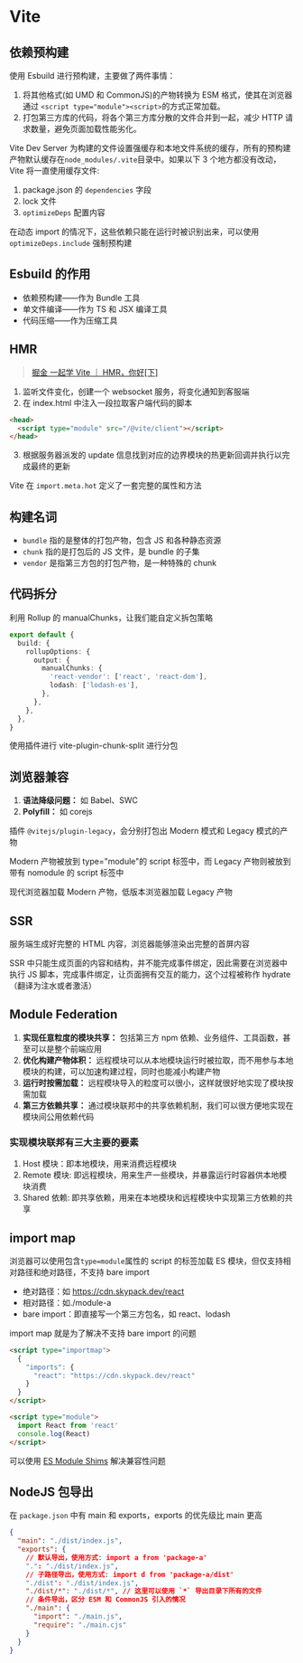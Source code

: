 # Vite

## 依赖预构建

使用 Esbuild 进行预构建，主要做了两件事情：

1. 将其他格式(如 UMD 和 CommonJS)的产物转换为 ESM 格式，使其在浏览器通过 `<script type="module"><script>`的方式正常加载。
2. 打包第三方库的代码，将各个第三方库分散的文件合并到一起，减少 HTTP 请求数量，避免页面加载性能劣化。

Vite Dev Server 为构建的文件设置强缓存和本地文件系统的缓存，所有的预构建产物默认缓存在`node_modules/.vite`目录中。如果以下 3 个地方都没有改动，Vite 将一直使用缓存文件:

1. package.json 的 `dependencies` 字段
2. lock 文件
3. `optimizeDeps` 配置内容

在动态 import 的情况下，这些依赖只能在运行时被识别出来，可以使用 `optimizeDeps.include` 强制预构建

## Esbuild 的作用

- 依赖预构建——作为 Bundle 工具
- 单文件编译——作为 TS 和 JSX 编译工具
- 代码压缩——作为压缩工具

## HMR

> [掘金 一起学 Vite ｜ HMR，你好[下]](https://juejin.cn/post/7196842170640433209)

1. 监听文件变化，创建一个 websocket 服务，将变化通知到客服端
2. 在 index.html 中注入一段拉取客户端代码的脚本

```html
<head>
  <script type="module" src="/@vite/client"></script>
</head>
```

3. 根据服务器派发的 update 信息找到对应的边界模块的热更新回调并执行以完成最终的更新

Vite 在 `import.meta.hot` 定义了一套完整的属性和方法

## 构建名词

- `bundle` 指的是整体的打包产物，包含 JS 和各种静态资源
- `chunk` 指的是打包后的 JS 文件，是 bundle 的子集
- `vendor` 是指第三方包的打包产物，是一种特殊的 chunk

## 代码拆分

利用 Rollup 的 manualChunks，让我们能自定义拆包策略

```ts
export default {
  build: {
    rollupOptions: {
      output: {
        manualChunks: {
          'react-vendor': ['react', 'react-dom'],
          lodash: ['lodash-es'],
        },
      },
    },
  },
}
```

使用插件进行 vite-plugin-chunk-split 进行分包

## 浏览器兼容

1. **语法降级问题：** 如 Babel、SWC
2. **Polyfill：** 如 corejs

插件 `@vitejs/plugin-legacy`，会分别打包出 Modern 模式和 Legacy 模式的产物

Modern 产物被放到 type="module"的 script 标签中，而 Legacy 产物则被放到带有 nomodule 的 script 标签中

现代浏览器加载 Modern 产物，低版本浏览器加载 Legacy 产物

## SSR

服务端生成好完整的 HTML 内容，浏览器能够渲染出完整的首屏内容

SSR 中只能生成页面的内容和结构，并不能完成事件绑定，因此需要在浏览器中执行 JS 脚本，完成事件绑定，让页面拥有交互的能力，这个过程被称作 hydrate（翻译为注水或者激活）

## Module Federation

1. **实现任意粒度的模块共享：** 包括第三方 npm 依赖、业务组件、工具函数，甚至可以是整个前端应用
2. **优化构建产物体积：** 远程模块可以从本地模块运行时被拉取，而不用参与本地模块的构建，可以加速构建过程，同时也能减小构建产物
3. **运行时按需加载：** 远程模块导入的粒度可以很小，这样就很好地实现了模块按需加载
4. **第三方依赖共享：** 通过模块联邦中的共享依赖机制，我们可以很方便地实现在模块间公用依赖代码

### 实现模块联邦有三大主要的要素

1. Host 模块：即本地模块，用来消费远程模块
2. Remote 模块: 即远程模块，用来生产一些模块，并暴露运行时容器供本地模块消费
3. Shared 依赖: 即共享依赖，用来在本地模块和远程模块中实现第三方依赖的共享

## import map

浏览器可以使用包含`type=module`属性的 script 的标签加载 ES 模块，但仅支持相对路径和绝对路径，不支持 bare import

- 绝对路径：如 https://cdn.skypack.dev/react
- 相对路径：如./module-a
- bare import：即直接写一个第三方包名，如 react、lodash

import map 就是为了解决不支持 bare import 的问题

```html
<script type="importmap">
  {
    "imports": {
      "react": "https://cdn.skypack.dev/react"
    }
  }
</script>

<script type="module">
  import React from 'react'
  console.log(React)
</script>
```

可以使用 [ES Module Shims](https://github.com/guybedford/es-module-shims) 解决兼容性问题

## NodeJS 包导出

在 `package.json` 中有 main 和 exports，exports 的优先级比 main 更高

```json
{
  "main": "./dist/index.js",
  "exports": {
    // 默认导出，使用方式: import a from 'package-a'
    ".": "./dist/index.js",
    // 子路径导出，使用方式: import d from 'package-a/dist'
    "./dist": "./dist/index.js",
    "./dist/*": "./dist/*", // 这里可以使用 `*` 导出目录下所有的文件
    // 条件导出，区分 ESM 和 CommonJS 引入的情况
    "./main": {
      "import": "./main.js",
      "require": "./main.cjs"
    }
  }
}
```
